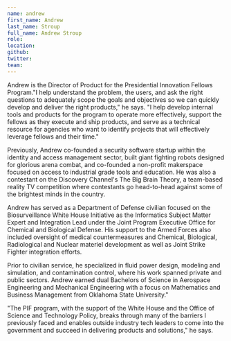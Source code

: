 ```yaml
---
name: andrew
first_name: Andrew
last_name: Stroup
full_name: Andrew Stroup
role:
location:
github:
twitter:
team:
---
```



Andrew is the Director of Product for the Presidential Innovation Fellows Program."I help understand the problem, the users, and ask the right questions to adequately scope the goals and objectives so we can quickly develop and deliver the right products," he says. "I help develop internal tools and products for the program to operate more effectively, support the fellows as they execute and ship products, and serve as a technical resource for agencies who want to identify projects that will effectively leverage fellows and their time."

Previously, Andrew co-founded a security software startup within the identity and access management sector, built giant fighting robots designed for glorious arena combat, and co-founded a non-profit makerspace focused on access to industrial grade tools and education. He was also a contestant on the Discovery Channel's The Big Brain Theory, a team-based reality TV competition where contestants go head-to-head against some of the brightest minds in the country.

Andrew has served as a Department of Defense civilian focused on the Biosurveillance White House Initiative as the Informatics Subject Matter Expert and Integration Lead under the Joint Program Executive Office for Chemical and Biological Defense. His support to the Armed Forces also included oversight of medical countermeasures and Chemical, Biological, Radiological and Nuclear materiel development as well as Joint Strike Fighter integration efforts.

Prior to civilian service, he specialized in fluid power design, modeling and simulation, and contamination control, where his work spanned private and public sectors. Andrew earned dual Bachelors of Science in Aerospace Engineering and Mechanical Engineering with a focus on Mathematics and Business Management from Oklahoma State University."

"The PIF program, with the support of the White House and the Office of Science and Technology Policy, breaks through many of the barriers I previously faced and enables outside industry tech leaders to come into the government and succeed in delivering products and solutions," he says.

